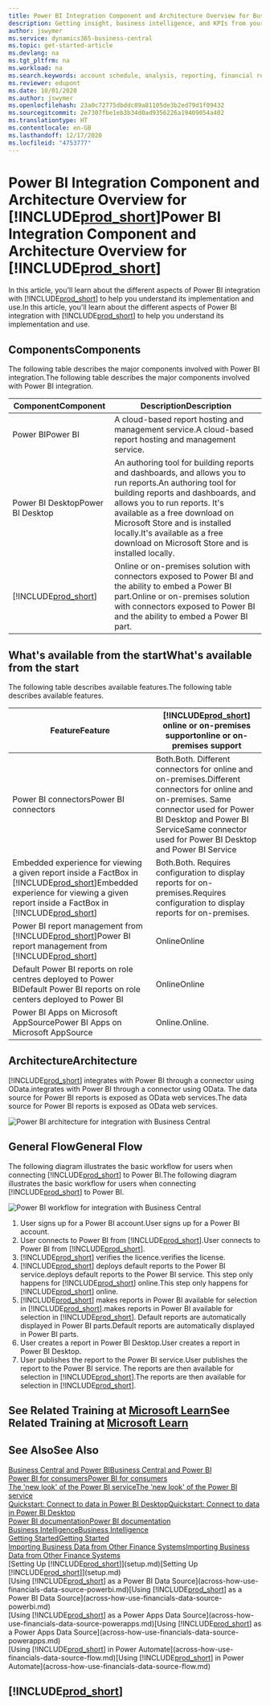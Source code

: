 ```yaml
---
title: Power BI Integration Component and Architecture Overview for Business Central| Microsoft Docs
description: Getting insight, business intelligence, and KPIs from your Business Central data is easy with the Business Central apps for Power BI.
author: jswymer
ms.service: dynamics365-business-central
ms.topic: get-started-article
ms.devlang: na
ms.tgt_pltfrm: na
ms.workload: na
ms.search.keywords: account schedule, analysis, reporting, financial report, business intelligence, KPI
ms.reviewer: edupont
ms.date: 10/01/2020
ms.author: jswymer
ms.openlocfilehash: 23a0c72775dbddc89a81105de3b2ed79d1f09432
ms.sourcegitcommit: 2e7307fbe1eb3b34d0ad9356226a19409054a402
ms.translationtype: HT
ms.contentlocale: en-GB
ms.lasthandoff: 12/17/2020
ms.locfileid: "4753777"
---
```

# <a name="power-bi-integration-component-and-architecture-overview-for-prod_short"></a><span data-ttu-id="396bc-103">Power BI Integration Component and Architecture Overview for [!INCLUDE[prod_short](includes/prod_short.md)]</span><span class="sxs-lookup"><span data-stu-id="396bc-103">Power BI Integration Component and Architecture Overview for [!INCLUDE[prod_short](includes/prod_short.md)]</span></span>

<span data-ttu-id="396bc-104">In this article, you'll learn about the different aspects of Power BI integration with [!INCLUDE[prod_short](includes/prod_short.md)] to help you understand its implementation and use.</span><span class="sxs-lookup"><span data-stu-id="396bc-104">In this article, you'll learn about the different aspects of Power BI integration with [!INCLUDE[prod_short](includes/prod_short.md)] to help you understand its implementation and use.</span></span>

## <a name="components"></a><span data-ttu-id="396bc-105">Components</span><span class="sxs-lookup"><span data-stu-id="396bc-105">Components</span></span>

<span data-ttu-id="396bc-106">The following table describes the major components involved with Power BI integration.</span><span class="sxs-lookup"><span data-stu-id="396bc-106">The following table describes the major components involved with Power BI integration.</span></span>

|<span data-ttu-id="396bc-107">Component</span><span class="sxs-lookup"><span data-stu-id="396bc-107">Component</span></span>|<span data-ttu-id="396bc-108">Description</span><span class="sxs-lookup"><span data-stu-id="396bc-108">Description</span></span>|
|---------|-----------|
|<span data-ttu-id="396bc-109">Power BI</span><span class="sxs-lookup"><span data-stu-id="396bc-109">Power BI</span></span>|<span data-ttu-id="396bc-110">A cloud-based report hosting and management service.</span><span class="sxs-lookup"><span data-stu-id="396bc-110">A cloud-based report hosting and management service.</span></span>|
|<span data-ttu-id="396bc-111">Power BI Desktop</span><span class="sxs-lookup"><span data-stu-id="396bc-111">Power BI Desktop</span></span>|<span data-ttu-id="396bc-112">An authoring tool for building reports and dashboards, and allows you to run reports.</span><span class="sxs-lookup"><span data-stu-id="396bc-112">An authoring tool for building reports and dashboards, and allows you to run reports.</span></span> <span data-ttu-id="396bc-113">It's available as a free download on Microsoft Store and is installed locally.</span><span class="sxs-lookup"><span data-stu-id="396bc-113">It's available as a free download on Microsoft Store and is installed locally.</span></span>|
|[!INCLUDE[prod_short](includes/prod_short.md)]|<span data-ttu-id="396bc-114">Online or on-premises solution with connectors exposed to Power BI and the ability to embed a Power BI part.</span><span class="sxs-lookup"><span data-stu-id="396bc-114">Online or on-premises solution with connectors exposed to Power BI and the ability to embed a Power BI part.</span></span>|

## <a name="whats-available-from-the-start"></a><span data-ttu-id="396bc-115">What's available from the start</span><span class="sxs-lookup"><span data-stu-id="396bc-115">What's available from the start</span></span>

<span data-ttu-id="396bc-116">The following table describes available features.</span><span class="sxs-lookup"><span data-stu-id="396bc-116">The following table describes available features.</span></span>

|<span data-ttu-id="396bc-117">Feature</span><span class="sxs-lookup"><span data-stu-id="396bc-117">Feature</span></span>|[!INCLUDE[prod_short](includes/prod_short.md)] <span data-ttu-id="396bc-118">online or on-premises support</span><span class="sxs-lookup"><span data-stu-id="396bc-118">online or on-premises support</span></span>|
|-------|---------------------|
|<span data-ttu-id="396bc-119">Power BI connectors</span><span class="sxs-lookup"><span data-stu-id="396bc-119">Power BI connectors</span></span>|<span data-ttu-id="396bc-120">Both.</span><span class="sxs-lookup"><span data-stu-id="396bc-120">Both.</span></span> <span data-ttu-id="396bc-121">Different connectors for online and on-premises.</span><span class="sxs-lookup"><span data-stu-id="396bc-121">Different connectors for online and on-premises.</span></span> <span data-ttu-id="396bc-122">Same connector used for Power BI Desktop and Power BI Service</span><span class="sxs-lookup"><span data-stu-id="396bc-122">Same connector used for Power BI Desktop and Power BI Service</span></span> |
|<span data-ttu-id="396bc-123">Embedded experience for viewing a given report inside a FactBox in [!INCLUDE[prod_short](includes/prod_short.md)]</span><span class="sxs-lookup"><span data-stu-id="396bc-123">Embedded experience for viewing a given report inside a FactBox in [!INCLUDE[prod_short](includes/prod_short.md)]</span></span>|<span data-ttu-id="396bc-124">Both.</span><span class="sxs-lookup"><span data-stu-id="396bc-124">Both.</span></span> <span data-ttu-id="396bc-125">Requires configuration to display reports for on-premises.</span><span class="sxs-lookup"><span data-stu-id="396bc-125">Requires configuration to display reports for on-premises.</span></span>|
|<span data-ttu-id="396bc-126">Power BI report management from [!INCLUDE[prod_short](includes/prod_short.md)]</span><span class="sxs-lookup"><span data-stu-id="396bc-126">Power BI report management from [!INCLUDE[prod_short](includes/prod_short.md)]</span></span>|<span data-ttu-id="396bc-127">Online</span><span class="sxs-lookup"><span data-stu-id="396bc-127">Online</span></span>|
|<span data-ttu-id="396bc-128">Default Power BI reports on role centres deployed to Power BI</span><span class="sxs-lookup"><span data-stu-id="396bc-128">Default Power BI reports on role centers deployed to Power BI</span></span>|<span data-ttu-id="396bc-129">Online</span><span class="sxs-lookup"><span data-stu-id="396bc-129">Online</span></span>|
|<span data-ttu-id="396bc-130">Power BI Apps on Microsoft AppSource</span><span class="sxs-lookup"><span data-stu-id="396bc-130">Power BI Apps on Microsoft AppSource</span></span>|<span data-ttu-id="396bc-131">Online.</span><span class="sxs-lookup"><span data-stu-id="396bc-131">Online.</span></span>|

## <a name="architecture"></a><span data-ttu-id="396bc-132">Architecture</span><span class="sxs-lookup"><span data-stu-id="396bc-132">Architecture</span></span>

[!INCLUDE[prod_short](includes/prod_short.md)] <span data-ttu-id="396bc-133">integrates with Power BI through a connector using OData.</span><span class="sxs-lookup"><span data-stu-id="396bc-133">integrates with Power BI through a connector using OData.</span></span> <span data-ttu-id="396bc-134">The data source for Power BI reports is exposed as OData web services.</span><span class="sxs-lookup"><span data-stu-id="396bc-134">The data source for Power BI reports is exposed as OData web services.</span></span>

![Power BI architecture for integration with Business Central](./media/power-bi-architecture.png)

## <a name="general-flow"></a><span data-ttu-id="396bc-136">General Flow</span><span class="sxs-lookup"><span data-stu-id="396bc-136">General Flow</span></span>

<span data-ttu-id="396bc-137">The following diagram illustrates the basic workflow for users when connecting [!INCLUDE[prod_short](includes/prod_short.md)] to Power BI.</span><span class="sxs-lookup"><span data-stu-id="396bc-137">The following diagram illustrates the basic workflow for users when connecting [!INCLUDE[prod_short](includes/prod_short.md)] to Power BI.</span></span>

![Power BI workflow  for integration with Business Central](./media/power-bi-flow.png)

1. <span data-ttu-id="396bc-139">User signs up for a Power BI account.</span><span class="sxs-lookup"><span data-stu-id="396bc-139">User signs up for a Power BI account.</span></span>
2. <span data-ttu-id="396bc-140">User connects to Power BI from [!INCLUDE[prod_short](includes/prod_short.md)].</span><span class="sxs-lookup"><span data-stu-id="396bc-140">User connects to Power BI from [!INCLUDE[prod_short](includes/prod_short.md)].</span></span>
3. [!INCLUDE[prod_short](includes/prod_short.md)] <span data-ttu-id="396bc-141">verifies the licence.</span><span class="sxs-lookup"><span data-stu-id="396bc-141">verifies the license.</span></span>
4. [!INCLUDE[prod_short](includes/prod_short.md)] <span data-ttu-id="396bc-142">deploys default reports to the Power BI service.</span><span class="sxs-lookup"><span data-stu-id="396bc-142">deploys default reports to the Power BI service.</span></span> <span data-ttu-id="396bc-143">This step only happens for [!INCLUDE[prod_short](includes/prod_short.md)] online.</span><span class="sxs-lookup"><span data-stu-id="396bc-143">This step only happens for [!INCLUDE[prod_short](includes/prod_short.md)] online.</span></span>
5. [!INCLUDE[prod_short](includes/prod_short.md)] <span data-ttu-id="396bc-144">makes reports in Power BI available for selection in [!INCLUDE[prod_short](includes/prod_short.md)].</span><span class="sxs-lookup"><span data-stu-id="396bc-144">makes reports in Power BI available for selection in [!INCLUDE[prod_short](includes/prod_short.md)].</span></span> <span data-ttu-id="396bc-145">Default reports are automatically displayed in Power BI parts.</span><span class="sxs-lookup"><span data-stu-id="396bc-145">Default reports are automatically displayed in Power BI parts.</span></span>
6. <span data-ttu-id="396bc-146">User creates a report in Power BI Desktop.</span><span class="sxs-lookup"><span data-stu-id="396bc-146">User creates a report in Power BI Desktop.</span></span>
7. <span data-ttu-id="396bc-147">User publishes the report to the Power BI service.</span><span class="sxs-lookup"><span data-stu-id="396bc-147">User publishes the report to the Power BI service.</span></span> <span data-ttu-id="396bc-148">The reports are then available for selection in [!INCLUDE[prod_short](includes/prod_short.md)].</span><span class="sxs-lookup"><span data-stu-id="396bc-148">The reports are then available for selection in [!INCLUDE[prod_short](includes/prod_short.md)].</span></span>

## <a name="see-related-training-at-microsoft-learn"></a><span data-ttu-id="396bc-149">See Related Training at [Microsoft Learn](/learn/modules/configure-powerbi-excel-dynamics-365-business-central/index)</span><span class="sxs-lookup"><span data-stu-id="396bc-149">See Related Training at [Microsoft Learn](/learn/modules/configure-powerbi-excel-dynamics-365-business-central/index)</span></span>

## <a name="see-also"></a><span data-ttu-id="396bc-150">See Also</span><span class="sxs-lookup"><span data-stu-id="396bc-150">See Also</span></span>

[<span data-ttu-id="396bc-151">Business Central and Power BI</span><span class="sxs-lookup"><span data-stu-id="396bc-151">Business Central and Power BI</span></span>](admin-powerbi.md)  
[<span data-ttu-id="396bc-152">Power BI for consumers</span><span class="sxs-lookup"><span data-stu-id="396bc-152">Power BI for consumers</span></span>](/power-bi/consumer/end-user-consumer)  
[<span data-ttu-id="396bc-153">The 'new look' of the Power BI service</span><span class="sxs-lookup"><span data-stu-id="396bc-153">The 'new look' of the Power BI service</span></span>](/power-bi/service-new-look)  
[<span data-ttu-id="396bc-154">Quickstart: Connect to data in Power BI Desktop</span><span class="sxs-lookup"><span data-stu-id="396bc-154">Quickstart: Connect to data in Power BI Desktop</span></span>](/power-bi/desktop-quickstart-connect-to-data)  
[<span data-ttu-id="396bc-155">Power BI documentation</span><span class="sxs-lookup"><span data-stu-id="396bc-155">Power BI documentation</span></span>](/power-bi/)  
[<span data-ttu-id="396bc-156">Business Intelligence</span><span class="sxs-lookup"><span data-stu-id="396bc-156">Business Intelligence</span></span>](bi.md)  
[<span data-ttu-id="396bc-157">Getting Started</span><span class="sxs-lookup"><span data-stu-id="396bc-157">Getting Started</span></span>](product-get-started.md)  
[<span data-ttu-id="396bc-158">Importing Business Data from Other Finance Systems</span><span class="sxs-lookup"><span data-stu-id="396bc-158">Importing Business Data from Other Finance Systems</span></span>](across-import-data-configuration-packages.md)  
<span data-ttu-id="396bc-159">[Setting Up [!INCLUDE[prod_short](includes/prod_short.md)]](setup.md)</span><span class="sxs-lookup"><span data-stu-id="396bc-159">[Setting Up [!INCLUDE[prod_short](includes/prod_short.md)]](setup.md)</span></span>  
<span data-ttu-id="396bc-160">[Using [!INCLUDE[prod_short](includes/prod_short.md)] as a Power BI Data Source](across-how-use-financials-data-source-powerbi.md)</span><span class="sxs-lookup"><span data-stu-id="396bc-160">[Using [!INCLUDE[prod_short](includes/prod_short.md)] as a Power BI Data Source](across-how-use-financials-data-source-powerbi.md)</span></span>  
<span data-ttu-id="396bc-161">[Using [!INCLUDE[prod_short](includes/prod_short.md)] as a Power Apps Data Source](across-how-use-financials-data-source-powerapps.md)</span><span class="sxs-lookup"><span data-stu-id="396bc-161">[Using [!INCLUDE[prod_short](includes/prod_short.md)] as a Power Apps Data Source](across-how-use-financials-data-source-powerapps.md)</span></span>  
<span data-ttu-id="396bc-162">[Using [!INCLUDE[prod_short](includes/prod_short.md)] in Power Automate](across-how-use-financials-data-source-flow.md)</span><span class="sxs-lookup"><span data-stu-id="396bc-162">[Using [!INCLUDE[prod_short](includes/prod_short.md)] in Power Automate](across-how-use-financials-data-source-flow.md)</span></span>  

## [!INCLUDE[prod_short](includes/free_trial_md.md)]  
